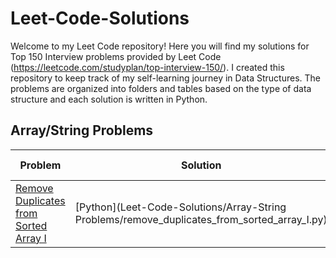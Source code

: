 # Leet-Code-Solutions
Welcome to my Leet Code repository! Here you will find my solutions for Top 150 Interview problems provided by Leet Code (<https://leetcode.com/studyplan/top-interview-150/>). I created this repository to keep track of my self-learning journey in Data Structures. The problems are organized into folders and tables based on the type of data structure and each solution is written in Python. 

## Array/String Problems


|Problem|Solution|Difficulty Level|
|-------|--------|----------------|
|[Remove Duplicates from Sorted Array I](https://leetcode.com/problems/remove-duplicates-from-sorted-array/)|[Python](Leet-Code-Solutions/Array-String Problems/remove_duplicates_from_sorted_array_I.py)|Easy|



   
